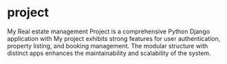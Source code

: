 # project
My Real estate management Project is a comprehensive Python Django application with My project exhibits strong features for user authentication, property listing, and booking management. The modular structure with distinct apps enhances the maintainability and scalability of the system.
